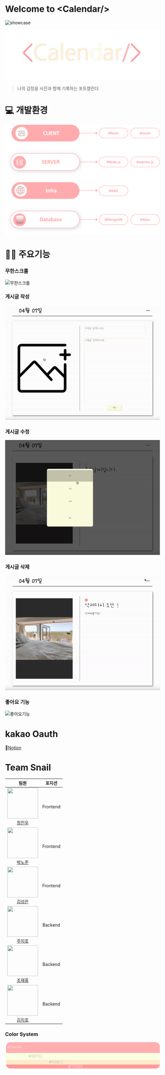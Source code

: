 # Welcome to \<Calendar/>

![showcase](./public/images/showcase.png)

![logo](./public/images/logo.png)

> 나의 감정을 사진과 함께 기록하는 포토캘린더

# 💻 개발환경

![development](./public/images/development_environment.png)

# 👩‍💻 주요기능

### 무한스크롤

![무한스크롤](./public/images/scroll.gif)

### 게시글 작성

![게시글작성](./public/images/article_create.gif)

### 게시글 수정

![게시글수정](./public/images/article_edit.gif)

### 게시글 삭제

![게시글삭제](./public/images/article_delete.gif)

### 좋아요 기능

![좋아요기능](./public/images/article_likefeature.gif)

# kakao Oauth

📔[Notion](https://lofty-aerosteon-2dd.notion.site/API-a24084b566ec474394ef31de9a5276aa)

# Team Snail

|                                                                 팀원                                                                  |  포지션  |
| :-----------------------------------------------------------------------------------------------------------------------------------: | :------: |
|  <img src="https://avatars.githubusercontent.com/u/59363543?v=4" width="100" height="100"><br>[정진우](https://github.com/jinux127)   | Frontend |
|  <img src="https://avatars.githubusercontent.com/u/65718183?v=4" width="100" height="100"><br>[박노준](https://github.com/Circlewee)  | Frontend |
| <img src="https://avatars.githubusercontent.com/u/88070657?v=4" width="100" height="100"><br>[김성은](https://github.com/Seongeuniii) | Frontend |
|  <img src="https://avatars.githubusercontent.com/u/86966661?v=4" width="100" height="100"><br> [주지호](https://github.com/kypa123)   | Backend  |
|  <img src="https://avatars.githubusercontent.com/u/30984241?v=4" width="100" height="100"><br> [조재홍](https://github.com/hong1995)  | Backend  |
|   <img src="https://avatars.githubusercontent.com/u/83265848?v=4" width="100" height="100"><br> [김지호](https://github.com/sokojh)   | Backend  |

### Color System

![colorHunt](./public/images/colorhuntEdit.png)
